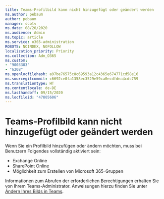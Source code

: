 ```yaml
---
title: Teams-Profilbild kann nicht hinzugefügt oder geändert werden
ms.author: pebaum
author: pebaum
manager: scotv
ms.date: 08/20/2020
ms.audience: Admin
ms.topic: article
ms.service: o365-administration
ROBOTS: NOINDEX, NOFOLLOW
localization_priority: Priority
ms.collection: Adm_O365
ms.custom:
- "9003303"
- "6208"
ms.openlocfilehash: a97be76575c8c69593a12c4365e674771cd58e16
ms.sourcegitcommit: c6692ce0fa1358ec3529e59ca0ecdfdea4cdc759
ms.translationtype: HT
ms.contentlocale: de-DE
ms.lasthandoff: 09/15/2020
ms.locfileid: "47805606"
---
```

# <a name="cant-add-or-change-teams-profile-picture"></a>Teams-Profilbild kann nicht hinzugefügt oder geändert werden

Wenn Sie ein Profilbild hinzufügen oder ändern möchten, muss bei Benutzern Folgendes vollständig aktiviert sein:

- Exchange Online
- SharePoint Online
- Möglichkeit zum Erstellen von Microsoft 365-Gruppen

Informationen zum Abrufen der erforderlichen Berechtigungen erhalten Sie von Ihrem Teams-Administrator. Anweisungen hierzu finden Sie unter [Ändern Ihres Bilds in Teams](https://support.microsoft.com/office/change-your-picture-in-teams-7a711943-9248-420e-b814-c071aa8d9b9c).